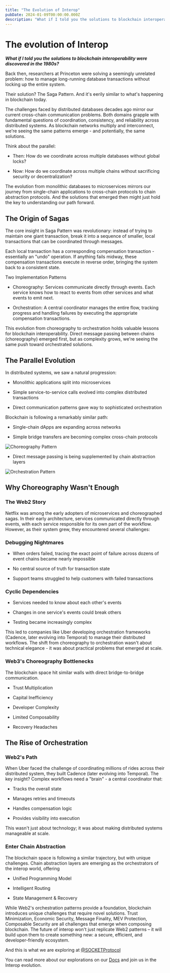 ```yaml
---
title: "The Evolution of Interop"
pubDate: 2024-01-09T00:00:00.000Z
description: "What if I told you the solutions to blockchain interoperability were discovered in the 1980s?"
---
```


# The evolution of Interop

**_What if I told you the solutions to blockchain interoperability were discovered in the 1980s?_**

Back then, researchers at Princeton were solving a seemingly unrelated problem: how to manage long-running database transactions without locking up the entire system.

Their solution? The Saga Pattern. And it's eerily similar to what's happening in blockchain today.

The challenges faced by distributed databases decades ago mirror our current cross-chain communication problems. Both domains grapple with fundamental questions of coordination, consistency, and reliability across distributed systems. As blockchain networks multiply and interconnect, we're seeing the same patterns emerge - and potentially, the same solutions.

Think about the parallel:

- Then: How do we coordinate across multiple databases without global locks?

- Now: How do we coordinate across multiple chains without sacrificing security or decentralization?

The evolution from monolithic databases to microservices mirrors our journey from single-chain applications to cross-chain protocols to chain abstraction protocols. And the solutions that emerged then might just hold the key to understanding our path forward.

## The Origin of Sagas

The core insight in Saga Pattern was revolutionary: instead of trying to maintain one giant transaction, break it into a sequence of smaller, local transactions that can be coordinated through messages.

Each local transaction has a corresponding compensation transaction - essentially an "undo" operation. If anything fails midway, these compensation transactions execute in reverse order, bringing the system back to a consistent state.

Two Implementation Patterns

- Choreography: Services communicate directly through events. Each service knows how to react to events from other services and what events to emit next.

- Orchestration: A central coordinator manages the entire flow, tracking progress and handling failures by executing the appropriate compensation transactions.

This evolution from choreography to orchestration holds valuable lessons for blockchain interoperability. Direct message passing between chains (choreography) emerged first, but as complexity grows, we're seeing the same push toward orchestrated solutions.

## The Parallel Evolution

In distributed systems, we saw a natural progression:

- Monolithic applications split into microservices

- Simple service-to-service calls evolved into complex distributed transactions

- Direct communication patterns gave way to sophisticated orchestration

Blockchain is following a remarkably similar path:

- Single-chain dApps are expanding across networks

- Simple bridge transfers are becoming complex cross-chain protocols

![Choreography Pattern](/images/choreography.jpg)

- Direct message passing is being supplemented by chain abstraction layers

![Orchestration Pattern](/images/orchestration.jpg)

## Why Choreography Wasn't Enough

### The Web2 Story

Netflix was among the early adopters of microservices and choreographed sagas. In their early architecture, services communicated directly through events, with each service responsible for its own part of the workflow. However, as their system grew, they encountered several challenges:

### Debugging Nightmares

- When orders failed, tracing the exact point of failure across dozens of event chains became nearly impossible

- No central source of truth for transaction state

- Support teams struggled to help customers with failed transactions

### Cyclic Dependencies

- Services needed to know about each other's events

- Changes in one service's events could break others

- Testing became increasingly complex

This led to companies like Uber developing orchestration frameworks (Cadence, later evolving into Temporal) to manage their distributed workflows. The shift from choreography to orchestration wasn't about technical elegance - it was about practical problems that emerged at scale.

### Web3's Choreography Bottlenecks

The blockchain space hit similar walls with direct bridge-to-bridge communication.

- Trust Multiplication

- Capital Inefficiency

- Developer Complexity

- Limited Composability

- Recovery Headaches

## The Rise of Orchestration

### Web2's Path

When Uber faced the challenge of coordinating millions of rides across their distributed system, they built Cadence (later evolving into Temporal). The key insight? Complex workflows need a "brain" - a central coordinator that:

- Tracks the overall state

- Manages retries and timeouts

- Handles compensation logic

- Provides visibility into execution

This wasn't just about technology; it was about making distributed systems manageable at scale.

### Enter Chain Abstraction

The blockchain space is following a similar trajectory, but with unique challenges. Chain abstraction layers are emerging as the orchestrators of the interop world, offering

- Unified Programming Model

- Intelligent Routing

- State Management & Recovery

While Web2's orchestration patterns provide a foundation, blockchain introduces unique challenges that require novel solutions. Trust Minimization, Economic Security, Message Finality, MEV Protection, Composable Security are all challenges that emerge when composing blockchain. The future of interop won't just replicate Web2 patterns – it will build upon them to create something new: a secure, efficient, and developer-friendly ecosystem.

And this is what we are exploring at [@SOCKETProtocol](https://twitter.com/SOCKETProtocol)

You can read more about our explorations on our [Docs](https://docs.socket.tech) and join us in the Interop evolution.
